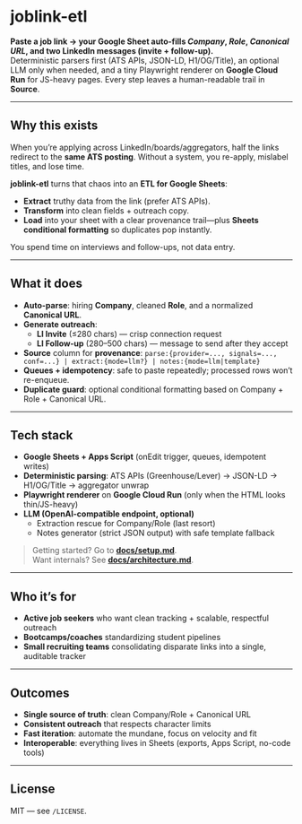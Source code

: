 # joblink-etl

**Paste a job link → your Google Sheet auto-fills _Company_, _Role_, _Canonical URL_, and two LinkedIn messages (invite + follow-up).**  
Deterministic parsers first (ATS APIs, JSON-LD, H1/OG/Title), an optional LLM only when needed, and a tiny Playwright renderer on **Google Cloud Run** for JS-heavy pages. Every step leaves a human-readable trail in **Source**.

---

## Why this exists

When you’re applying across LinkedIn/boards/aggregators, half the links redirect to the **same ATS posting**. Without a system, you re-apply, mislabel titles, and lose time.

**joblink-etl** turns that chaos into an **ETL for Google Sheets**:
- **Extract** truthy data from the link (prefer ATS APIs).
- **Transform** into clean fields + outreach copy.
- **Load** into your sheet with a clear provenance trail—plus **Sheets conditional formatting** so duplicates pop instantly.

You spend time on interviews and follow-ups, not data entry.

---

## What it does

- **Auto-parse**: hiring **Company**, cleaned **Role**, and a normalized **Canonical URL**.
- **Generate outreach**:  
  - **LI Invite** (≤280 chars) — crisp connection request  
  - **LI Follow-up** (280–500 chars) — message to send after they accept
- **Source** column for **provenance**: `parse:{provider=..., signals=..., conf=...} | extract:{mode=llm?} | notes:{mode=llm|template}`
- **Queues + idempotency**: safe to paste repeatedly; processed rows won’t re-enqueue.
- **Duplicate guard**: optional conditional formatting based on Company + Role + Canonical URL.

---

## Tech stack

- **Google Sheets + Apps Script** (onEdit trigger, queues, idempotent writes)
- **Deterministic parsing**: ATS APIs (Greenhouse/Lever) → JSON-LD → H1/OG/Title → aggregator unwrap
- **Playwright renderer** on **Google Cloud Run** (only when the HTML looks thin/JS-heavy)
- **LLM (OpenAI-compatible endpoint, optional)**  
  - Extraction rescue for Company/Role (last resort)  
  - Notes generator (strict JSON output) with safe template fallback

> Getting started? Go to **[docs/setup.md](docs/setup.md)**.  
> Want internals? See **[docs/architecture.md](docs/architecture.md)**.

---

## Who it’s for

- **Active job seekers** who want clean tracking + scalable, respectful outreach  
- **Bootcamps/coaches** standardizing student pipelines  
- **Small recruiting teams** consolidating disparate links into a single, auditable tracker

---

## Outcomes

- **Single source of truth**: clean Company/Role + Canonical URL
- **Consistent outreach** that respects character limits
- **Fast iteration**: automate the mundane, focus on velocity and fit
- **Interoperable**: everything lives in Sheets (exports, Apps Script, no-code tools)

---

## License

MIT — see `/LICENSE`.
